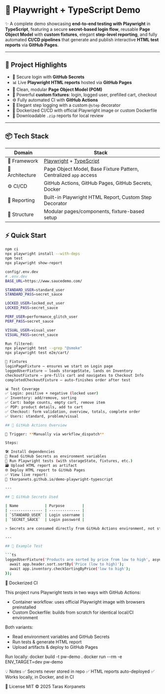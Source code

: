 # 🧪 Playwright + TypeScript Demo

✨ A complete demo showcasing **end-to-end testing with Playwright** in **TypeScript**, featuring a secure **secret-based login flow**, reusable **Page Object Model** with **custom fixtures**, elegant **step-level reporting**, and fully automated **CI/CD pipelines** that generate and publish interactive **HTML test reports** via **GitHub Pages**.

---

## 🚀 Project Highlights

- 🔐 Secure login with **GitHub Secrets**
- 📊 Live **Playwright HTML reports** hosted via **GitHub Pages**
- 🧱 Clean, modular **Page Object Model (POM)**
- 🧩 Powerful **custom fixtures**: login, logged user, prefilled cart, checkout
- ⚙️ Fully automated CI with **GitHub Actions**
- 🧪 Elegant step logging with a custom `@step` decorator
- 🐳 Dockerized CI/CD with official Playwright image or custom Dockerfile
- 📁 Downloadable `.zip` reports for local review

---

## 📦 Tech Stack

| Domain          | Stack                                                                                 |
| --------------- | ------------------------------------------------------------------------------------- |
| 🔧 Framework    | [Playwright](https://playwright.dev/) + [TypeScript](https://www.typescriptlang.org/) |
| 🧱 Architecture | Page Object Model, Base Fixture Pattern, Centralized `app` access                     |
| ⚙️ CI/CD        | GitHub Actions, GitHub Pages, GitHub Secrets, Docker                                  |
| 🧪 Reporting    | Built-in Playwright HTML Report, Custom Step Decorator                                |
| 📂 Structure    | Modular pages/components, fixture-based setup                                         |

## ⚡ Quick Start

````bash
npm ci
npx playwright install --with-deps
npm test
npx playwright show-report

config/.env.dev
# .env.dev
BASE_URL=https://www.saucedemo.com/

STANDARD_USER=standard_user
STANDARD_PASS=secret_sauce

LOCKED_USER=locked_out_user
LOCKED_PASS=secret_sauce

PERF_USER=performance_glitch_user
PERF_PASS=secret_sauce

VISUAL_USER=visual_user
VISUAL_PASS=secret_sauce

Run filtered:
npx playwright test --grep "@smoke"
npx playwright test e2e/cart/

🧩 Fixtures
loginPageFixture – ensures we start on Login page
loggedUserFixture – loads storageState, lands on Inventory
checkoutFixture – pre-fills cart and navigates to Checkout Info
completedCheckoutFixture – auto-finishes order after test

📊 Test Coverage
✅ Login: positive + negative (locked user)
✅ Inventory: add/remove, sorting
✅ Cart: badge counts, empty cart, remove item
✅ PDP: product details, add to cart
✅ Checkout: form validation, overview, totals, complete order
✅ Users: standard, problem/visual

## 📄 GitHub Actions Overview

🔁 Trigger: **Manually via workflow_dispatch**

Steps:

🛠 Install dependencies
🔐 Read GitHub Secrets as environment variables
🧪 Run Playwright tests (with storageState, fixtures, etc.)
🗃 Upload HTML report as artifact
🌐 Deploy HTML report to GitHub Pages
✅ View live report:
🔗 tkorpanets.github.io/demo-playwright-typescript

---

## 🔐 GitHub Secrets Used

| Name            | Purpose        |
| --------------- | -------------- |
| `STANDARD_USER` | Login username |
| `SECRET_SAUCE`  | Login password |

> Secrets are consumed directly from GitHub Actions environment, not stored in the repo.

---

## 🧪 Example Test

```ts
loggedUserFixture('Products are sorted by price from low to high', async ({ app }) => {
  await app.header.sort.sortBy('Price (low to high)');
  await app.inventory.checkSortingByPrice('low to high');
});
````

🐳 Dockerized CI

This project runs Playwright tests in two ways with GitHub Actions:

- Container workflow: uses official Playwright image with browsers preinstalled
- Custom Dockerfile: builds from scratch for identical local/CI environment

Both variants:

- Read environment variables and GitHub Secrets
- Run tests & generate HTML report
- Upload artifacts & deploy to GitHub Pages

Run locally:
docker build -t pw-demo .
docker run --rm -e ENV_TARGET=dev pw-demo

💡 Notes
✅ Secrets never stored in repo
✅ HTML reports auto-deployed
✅ Works locally, in Docker, and in CI

📜 License
MIT © 2025 Taras Korpanets